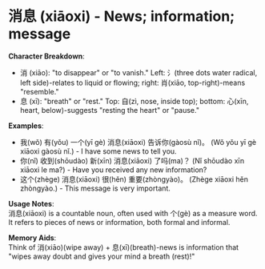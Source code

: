# **消息 (xiāoxi) - News; information; message**

**Character Breakdown**:  
- 消 (xiāo): "to disappear" or "to vanish." Left: 氵(three dots water radical, left side)-relates to liquid or flowing; right: 肖(xiāo, top-right)-means "resemble."  
- 息 (xī): "breath" or "rest." Top: 自(zì, nose, inside top); bottom: 心(xīn, heart, below)-suggests "resting the heart" or "pause."

**Examples**:  
- 我(wǒ) 有(yǒu) 一个(yī gè) 消息(xiāoxi) 告诉你(gàosù nǐ)。 (Wǒ yǒu yī gè xiāoxi gàosù nǐ.) - I have some news to tell you.  
- 你(nǐ) 收到(shōudào) 新(xīn) 消息(xiāoxi) 了吗(ma)？ (Nǐ shōudào xīn xiāoxi le ma?) - Have you received any new information?  
- 这个(zhège) 消息(xiāoxi) 很(hěn) 重要(zhòngyào)。 (Zhège xiāoxi hěn zhòngyào.) - This message is very important.

**Usage Notes**:  
消息(xiāoxi) is a countable noun, often used with 个(gè) as a measure word. It refers to pieces of news or information, both formal and informal.

**Memory Aids**:  
Think of 消(xiāo)(wipe away) + 息(xī)(breath)-news is information that "wipes away doubt and gives your mind a breath (rest)!"